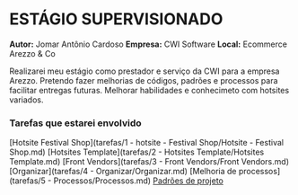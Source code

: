 # ESTÁGIO SUPERVISIONADO

**Autor:** Jomar Antônio Cardoso
**Empresa:** CWI Software
**Local:** Ecommerce Arezzo & Co

Realizarei meu estágio como prestador e serviço da CWI para a empresa Arezzo.
Pretendo fazer melhorias de códigos, padrões e processos para facilitar entregas futuras.
Melhorar habilidades e conhecimeto com hotsites variados.

### Tarefas que estarei envolvido
[Hotsite Festival Shop](tarefas/1 - hotsite - Festival Shop/Hotsite - Festival Shop.md)
[Hotsites Template](tarefas/2 - Hotsites Template/Hotsites Template.md)
[Front Vendors](tarefas/3 - Front Vendors/Front Vendors.md)
[Organizar](tarefas/4 - Organizar/Organizar.md)
[Melhoria de processos](tarefas/5 - Processos/Processos.md)
[Padrões de projeto](tarefas/Códigos/Códigos.md)
